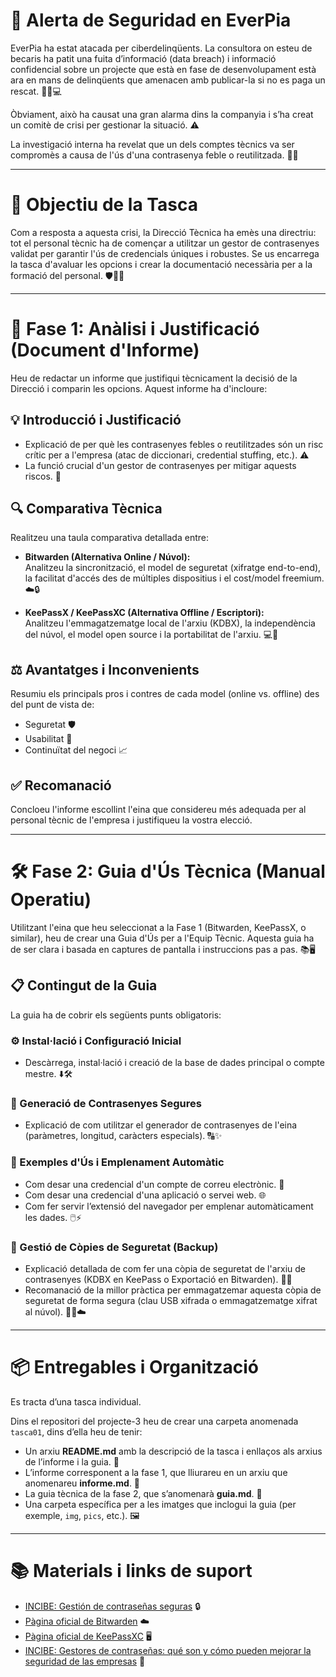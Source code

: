 
# 🚨 Alerta de Seguridad en EverPia

EverPia ha estat atacada per ciberdelinqüents. La consultora on esteu de becaris ha patit una fuita d’informació (data breach) i informació confidencial sobre un projecte que està en fase de desenvolupament està ara en mans de delinqüents que amenacen amb publicar-la si no es paga un rescat. 🕵️‍♂️💻

Òbviament, això ha causat una gran alarma dins la companyia i s’ha creat un comitè de crisi per gestionar la situació. ⚠️

La investigació interna ha revelat que un dels comptes tècnics va ser compromès a causa de l'ús d'una contrasenya feble o reutilitzada. 🔐❌

---

# 🎯 Objectiu de la Tasca

Com a resposta a aquesta crisi, la Direcció Tècnica ha emès una directriu: tot el personal tècnic ha de començar a utilitzar un gestor de contrasenyes validat per garantir l'ús de credencials úniques i robustes. Se us encarrega la tasca d'avaluar les opcions i crear la documentació necessària per a la formació del personal. 🛡️🧑‍💻

---

# 📝 Fase 1: Anàlisi i Justificació (Document d'Informe)

Heu de redactar un informe que justifiqui tècnicament la decisió de la Direcció i comparin les opcions. Aquest informe ha d'incloure:

## 💡 Introducció i Justificació

- Explicació de per què les contrasenyes febles o reutilitzades són un risc crític per a l'empresa (atac de diccionari, credential stuffing, etc.). ⚠️
- La funció crucial d'un gestor de contrasenyes per mitigar aquests riscos. 🔑

## 🔍 Comparativa Tècnica

Realitzeu una taula comparativa detallada entre:

- **Bitwarden (Alternativa Online / Núvol):**  
  Analitzeu la sincronització, el model de seguretat (xifratge end-to-end), la facilitat d'accés des de múltiples dispositius i el cost/model freemium. ☁️🔒

- **KeePassX / KeePassXC (Alternativa Offline / Escriptori):**  
  Analitzeu l'emmagatzematge local de l'arxiu (KDBX), la independència del núvol, el model open source i la portabilitat de l'arxiu. 💻🔐

## ⚖️ Avantatges i Inconvenients

Resumiu els principals pros i contres de cada model (online vs. offline) des del punt de vista de:

- Seguretat 🛡️
- Usabilitat 🤝
- Continuïtat del negoci 📈

## ✅ Recomanació

Concloeu l'informe escollint l'eina que considereu més adequada per al personal tècnic de l'empresa i justifiqueu la vostra elecció.

---

# 🛠️ Fase 2: Guia d'Ús Tècnica (Manual Operatiu)

Utilitzant l'eina que heu seleccionat a la Fase 1 (Bitwarden, KeePassX, o similar), heu de crear una Guia d'Ús per a l'Equip Tècnic. Aquesta guia ha de ser clara i basada en captures de pantalla i instruccions pas a pas. 📚🖥️

## 📋 Contingut de la Guia

La guia ha de cobrir els següents punts obligatoris:

### ⚙️ Instal·lació i Configuració Inicial

- Descàrrega, instal·lació i creació de la base de dades principal o compte mestre. ⬇️🛠️

### 🔐 Generació de Contrasenyes Segures

- Explicació de com utilitzar el generador de contrasenyes de l'eina (paràmetres, longitud, caràcters especials). 🔠✨

### 🧩 Exemples d'Ús i Emplenament Automàtic

- Com desar una credencial d'un compte de correu electrònic. 📧
- Com desar una credencial d'una aplicació o servei web. 🌐
- Com fer servir l’extensió del navegador per emplenar automàticament les dades. 🖱️⚡

### 💾 Gestió de Còpies de Seguretat (Backup)

- Explicació detallada de com fer una còpia de seguretat de l'arxiu de contrasenyes (KDBX en KeePass o Exportació en Bitwarden). 📂🔄
- Recomanació de la millor pràctica per emmagatzemar aquesta còpia de seguretat de forma segura (clau USB xifrada o emmagatzematge xifrat al núvol). 🔑💾☁️

---

# 📦 Entregables i Organització

Es tracta d’una tasca individual.  

Dins el repositori del projecte-3 heu de crear una carpeta anomenada `tasca01`, dins d’ella heu de tenir:

- Un arxiu **README.md** amb la descripció de la tasca i enllaços als arxius de l’informe i la guia. 📄
- L’informe corresponent a la fase 1, que lliurareu en un arxiu que anomenareu **informe.md**. 📑
- La guia tècnica de la fase 2, que s’anomenarà **guia.md**. 📘
- Una carpeta específica per a les imatges que inclogui la guia (per exemple, `img`, `pics`, etc.). 🖼️

---

# 📚 Materials i links de suport

- [INCIBE: Gestión de contraseñas seguras](https://www.incibe.es/protege-tu-empresa/blog/gestion-de-contrasenas) 🔒  
- [Pàgina oficial de Bitwarden](https://bitwarden.com) ☁️  
- [Pàgina oficial de KeePassXC](https://keepassxc.org) 🖥️  
- [INCIBE: Gestores de contraseñas: qué son y cómo pueden mejorar la seguridad de las empresas](https://www.incibe.es/protege-tu-empresa/blog/gestores-contraseñas-que-son-como-pueden-mejorar-seguridad-empresas) 🔐  

